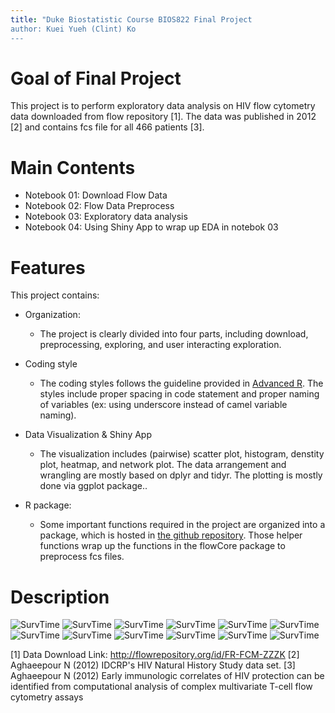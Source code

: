 ```yaml
---
title: "Duke Biostatistic Course BIOS822 Final Project
author: Kuei Yueh (Clint) Ko
---
```


# Goal of Final Project

This project is to perform exploratory data analysis on HIV flow cytometry data downloaded from flow repository [1]. The data was published in 2012 [2] and contains fcs file for all 466 patients [3].  


# Main Contents

- Notebook 01: Download Flow Data  
- Notebook 02: Flow Data Preprocess  
- Notebook 03: Exploratory data analysis  
- Notebook 04: Using Shiny App to wrap up EDA in notebok 03  

# Features

This project contains:

- Organization: 
    - The project is clearly divided into four parts, including download, preprocessing, exploring, and user interacting exploration. 
    
- Coding style
    - The coding styles follows the guideline provided in [Advanced R](http://adv-r.had.co.nz/). The styles include proper spacing in code statement and proper naming of variables (ex: using underscore instead of camel variable naming).
    
- Data Visualization & Shiny App
    - The visualization includes (pairwise) scatter plot, histogram, denstity plot, heatmap, and network plot. The data arrangement and wrangling are mostly based on dplyr and tidyr. The plotting is mostly done via ggplot package..

- R package: 
    - Some important functions required in the project are organized into a package, which is hosted in [the github repository](https://github.com/clintko/bios822FinalProjPackages). Those helper functions wrap up the functions in the flowCore package to preprocess fcs files.  
    

# Description
![SurvTime](/Figs/clinical01_SurvTime.png "SurvTime")
![SurvTime](/Figs/clinical02_SurvCurve.png)
![SurvTime](/Figs/flow_gating.png)
![SurvTime](/Figs/heatmap.png)
![SurvTime](/Figs/marker_CD45RO_CD3_after.png)
![SurvTime](/Figs/marker_CD45RO_CD3_before.png)
![SurvTime](/Figs/marker_CD45RO_CD3_samples.png)
![SurvTime](/Figs/marker_summary.png)
![SurvTime](/Figs/marker_summary_CD3.png)
![SurvTime](/Figs/network_cell.png)
![SurvTime](/Figs/pairwise_plot.png)
![SurvTime](/Figs/tsne_plot01.png)

[1] Data Download Link: http://flowrepository.org/id/FR-FCM-ZZZK
[2] Aghaeepour N (2012) IDCRP's HIV Natural History Study data set.
[3] Aghaeepour N (2012) Early immunologic correlates of HIV protection can be identified from computational analysis of complex multivariate T-cell flow cytometry assays
